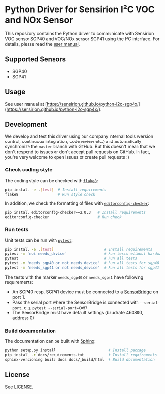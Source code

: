 # Python Driver for Sensirion I²C VOC and NOx Sensor

This repository contains the Python driver to communicate with Sensirion
VOC sensor SGP40 and VOC/NOx sensor SGP41 using the I²C interface. For details, please
read the [user manual](https://sensirion.github.io/python-i2c-sgp4x/).


## Supported Sensors

* SGP40
* SGP41

## Usage

See user manual at
[https://sensirion.github.io/python-i2c-sgp4x/](https://sensirion.github.io/python-i2c-sgp4x/).


## Development

We develop and test this driver using our company internal tools (version
control, continuous integration, code review etc.) and automatically
synchronize the `master` branch with GitHub. But this doesn't mean that we
don't respond to issues or don't accept pull requests on GitHub. In fact,
you're very welcome to open issues or create pull requests :)

### Check coding style

The coding style can be checked with [`flake8`](http://flake8.pycqa.org/):

```bash
pip install -e .[test]  # Install requirements
flake8                  # Run style check
```

In addition, we check the formatting of files with
[`editorconfig-checker`](https://editorconfig-checker.github.io/):

```bash
pip install editorconfig-checker==2.0.3   # Install requirements
editorconfig-checker                      # Run check
```

### Run tests

Unit tests can be run with [`pytest`](https://pytest.org/):

```bash
pip install -e .[test]                       # Install requirements
pytest -m "not needs_device"                 # Run tests without hardware
pytest                                       # Run all tests
pytest -m "needs_sgp40 or not needs_device"  # Run all tests for sgp40
pytest -m "needs_sgp41 or not needs_device"  # Run all tests for sgp41
```

The tests with the marker `needs_sgp40` or `needs_sgp41` have following requirements:

- An SGP40 resp. SGP41 device must be connected to a
  [SensorBridge](https://www.sensirion.com/sensorbridge/) on port 1.
- Pass the serial port where the SensorBridge is connected with
  `--serial-port`, e.g. `pytest --serial-port=COM7`
- The SensorBridge must have default settings (baudrate 460800, address 0)


### Build documentation

The documentation can be built with [Sphinx](http://www.sphinx-doc.org/):

```bash
python setup.py install                        # Install package
pip install -r docs/requirements.txt           # Install requirements
sphinx-versioning build docs docs/_build/html  # Build documentation
```

## License

See [LICENSE](LICENSE).
